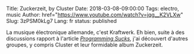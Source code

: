 Title: Zuckerzeit, by Cluster
Date: 2018-03-08-09:00:00
Tags: electro, music
Author: href="https://www.youtube.com/watch?v=jqg__K2VLXw"
Slug: 3zPSM0kLg7
Lang: fr
status: published

La musique électronique allemande, c'est Kraftwerk. Eh bien, suite à des discussions
rapport à l'article [*Programming Sucks*](https://lucas.bourneuf.net/links/HKkzaxH6co.html),
j'ai découvert d'autres groupes, y compris Cluster et leur formidable album Zuckerzeit.

